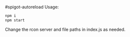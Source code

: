 #spigot-autoreload
Usage:
```sh
npm i
npm start
```

Change the rcon server and file paths in index.js as needed.

